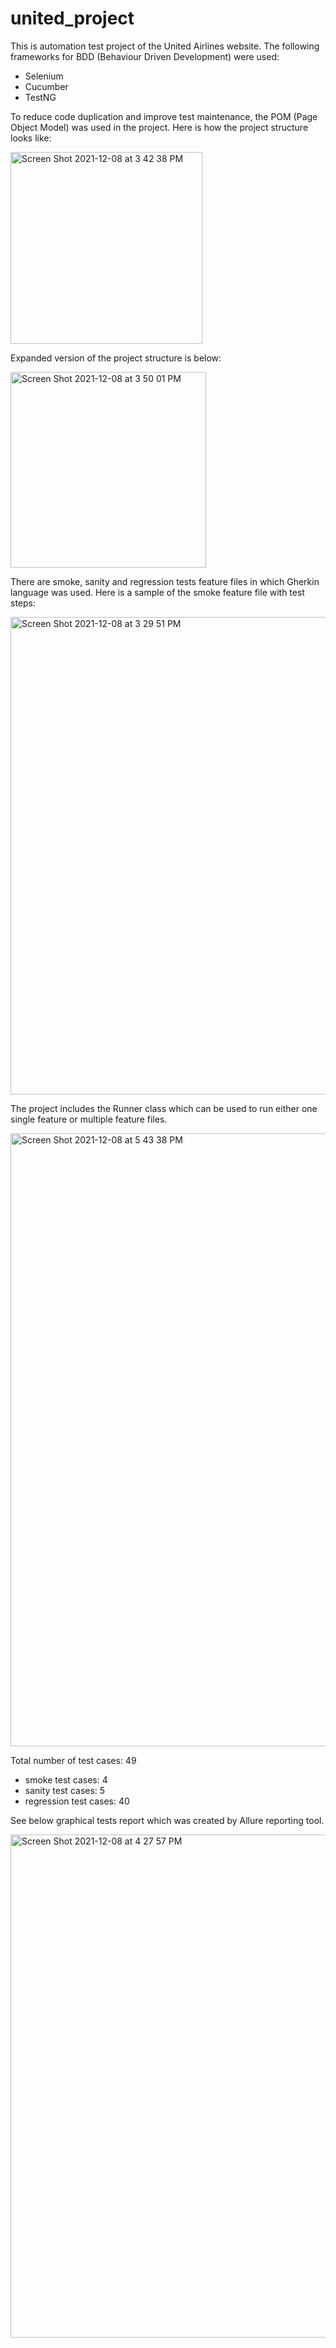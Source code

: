 # united_project
This is automation test project of the United Airlines website.
The following frameworks for BDD (Behaviour Driven Development) were used:
  - Selenium
  - Cucumber
  - TestNG


To reduce code duplication and improve test maintenance, the POM (Page Object Model) was used in the project.
Here is how the project structure looks like:

<img width="307" alt="Screen Shot 2021-12-08 at 3 42 38 PM" src="https://user-images.githubusercontent.com/16087883/145282121-fb8cc16a-65e9-4b7d-afad-d1070a7adfbd.png">

Expanded version of the project structure is below:

<img width="313" alt="Screen Shot 2021-12-08 at 3 50 01 PM" src="https://user-images.githubusercontent.com/16087883/145282352-62be016a-5056-47a7-9f3c-6ccbdeea009a.png">



There are smoke, sanity and regression tests feature files in which Gherkin language was used.
Here is a sample of the smoke feature file with test steps:

<img width="764" alt="Screen Shot 2021-12-08 at 3 29 51 PM" src="https://user-images.githubusercontent.com/16087883/145279787-469ebf3e-bffa-426f-87ff-9ac3a2012122.png">

The project includes the Runner class which can be used to run either one single feature or multiple feature files.

<img width="981" alt="Screen Shot 2021-12-08 at 5 43 38 PM" src="https://user-images.githubusercontent.com/16087883/145307927-e1ed3858-5e3f-45f0-ae56-be13a7c5696a.png">

Total number of test cases: 49
  - smoke test cases: 4
  - sanity test cases: 5
  - regression test cases: 40

See below graphical tests report which was created by Allure reporting tool.

<img width="805" alt="Screen Shot 2021-12-08 at 4 27 57 PM" src="https://user-images.githubusercontent.com/16087883/145287059-51ea38c7-b336-4022-9e96-9e6884546457.png">



